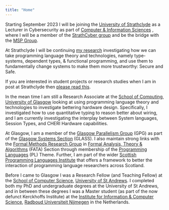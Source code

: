 ```yaml
---
title: "Home"
---
```


Starting September 2023 I will be joining the
[University of Strathclyde](https://www.strath.ac.uk/)
as a Lecturer in Cybersecurity as part of
[Computer & Information Sciences](https://www.strath.ac.uk/science/computerinformationsciences/)
, where I will be a member of the
[StrathCyber group](https://www.strath.ac.uk/science/computerinformationsciences/strathcyber/)
and be the bridge with the
[MSP Group](https://msp.cis.strath.ac.uk/).

At Strathclyde I will be continuing [my research](page/research) investigating how we can take programming language theory and technologies, namely type-systems, dependent types, & functional programming, and use them to fundamentally change systems to make them more trustworthy:
Secure and Safe.

If you are interested in student projects or research studies when I am in post at Strathclyde then [please read this](page/studying).


In the mean time I am still a Research Associate at the [School of Computing](http://www.gla.ac.uk/schools/computing/), [University of Glasgow](http://www.gla.ac.uk)
looking at using programming language theory and technologies to investigate bettering hardware design.
Specifically, I investigated how to use quantitative typing to reason better about wiring, and I am currently investigating the interplay between System languages, Session Types, and CHERI Hardware capabilities.

At Glasgow, I am a member of the
[Glasgow Parallelism Group](http://www.dcs.gla.ac.uk/research/gpg/) (GPG)
as part of the
[Glasgow Systems Section](https://www.gla.ac.uk/schools/computing/research/researchsections/systems-section/) (GLASS).
I also maintain strong links with the
[Formal Methods Research Group](http://www.dcs.gla.ac.uk/research/formalmethods/)
in
[Formal Analysis, Theory & Algorithms](https://www.gla.ac.uk/schools/computing/research/researchsections/fata-section/) (FATA) Section
through membership of the
[Programming Languages](https://www.gla.ac.uk/schools/computing/research/researchthemes/pl-theme/) (PL) Theme.
Further, I am part of the wider
[Scottish Programming Languages Institute](https://scottish-pl-institute.github.io/)
that offers a framework to better the interaction of programming language researchers across Scotland.

Before I came to Glasgow I was a Research Fellow (and Teaching Fellow) at the [School of Computer Science](https://www.st-andrews.ac.uk/computer-science/), [University of St Andrews](https://www.st-andrews.ac.uk).
I completed both my PhD and undergraduate degrees at the University of St Andrews, and in between these degrees I was a Master student (as part of the now defunct Kerckhoffs Institute) at the [Institute for Information & Computer Science](https://www.ru.nl/icis/), [Radboud Universiteit Nijmegen](https://www.ru.nl/) in the Netherlands.
